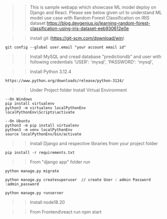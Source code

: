 >>This is sample webapp which showcase ML model deploy on Django and React. Please see below given url to understand ML model use case with Random Forest Classification on IRIS dataset
>>https://blog.devgenius.io/learning-random-forest-classification-using-iris-dataset-eeb930612e0e



 >> install git  (https://git-scm.com/download/win)

	git config --global user.email "your account email id"


>> Install MySQL and cread database "predictiondb" and user  with following credentials
        'USER': 'mysql',
        'PASSWORD': 'mysql',
		
>> Install Python 3.12.4

	https://www.python.org/downloads/release/python-3124/

>> Under Project folder  Install Virtual Environment

	--On Windows
 	pip install virtualenv
	python3 -m virtualenv localPythonEnv
	localPythonEnv\Scripts\activate
	
 	--On Ubuntu
 	python3 -m pip install virtualenv
	python3 -m venv localPythonEnv
	source localPythonEnv/bin/activate

>> Install Django and respective libraries from your project folder

	pip install -r requirements.txt 

>> From "django app" folder run

	python manage.py migrate	
 
 	python manage.py createsuperuser  // create User : admin Password :admin_password
 	
	python manage.py runserver

		
>> Install node18.20


>> From Frontend\react run
npm start


